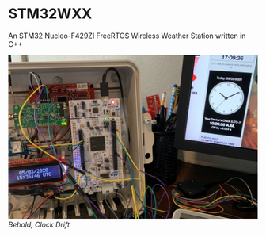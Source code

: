 # STM32WXX

An STM32 Nucleo-F429ZI FreeRTOS Wireless Weather Station written in C++

![STM32WXX](Media/20200503a.jpg)
_Behold, Clock Drift_
